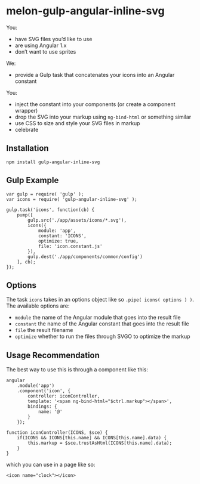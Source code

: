 # melon-gulp-angular-inline-svg

You:
- have SVG files you’d like to use
- are using Angular 1.x
- don’t want to use sprites

We:
- provide a Gulp task that concatenates your icons into an Angular constant

You:
- inject the constant into your components (or create a component wrapper)
- drop the SVG into your markup using `ng-bind-html` or something similar
- use CSS to size and style your SVG files in markup
- celebrate

## Installation

```
npm install gulp-angular-inline-svg
```

## Gulp Example

```
var gulp = require( 'gulp' );
var icons = require( 'gulp-angular-inline-svg' );

gulp.task('icons', function(cb) {
	pump([
		gulp.src('./app/assets/icons/*.svg'),
		icons({
			module: 'app',
			constant: 'ICONS',
			optimize: true,
			file: 'icon.constant.js'
		}),
		gulp.dest('./app/components/common/config')
	], cb);
});
```

## Options
The task `icons` takes in an options object like so `.pipe( icons( options ) )`. The available options are:
- `module` the name of the Angular module that goes into the result file
- `constant` the name of the Angular constant that goes into the result file
- `file` the result filename
- `optimize` whether to run the files through SVGO to optimize the markup

## Usage Recommendation

The best way to use this is through a component like this:

```
angular
	.module('app')
	.component('icon', {
		controller: iconController,
		template: '<span ng-bind-html="$ctrl.markup"></span>',
		bindings: {
			name: '@'
		}
	});

function iconController(ICONS, $sce) {
	if(ICONS && ICONS[this.name] && ICONS[this.name].data) {
		this.markup = $sce.trustAsHtml(ICONS[this.name].data);
	}
}
```

which you can use in a page like so:

```
<icon name="clock"></icon>
```
